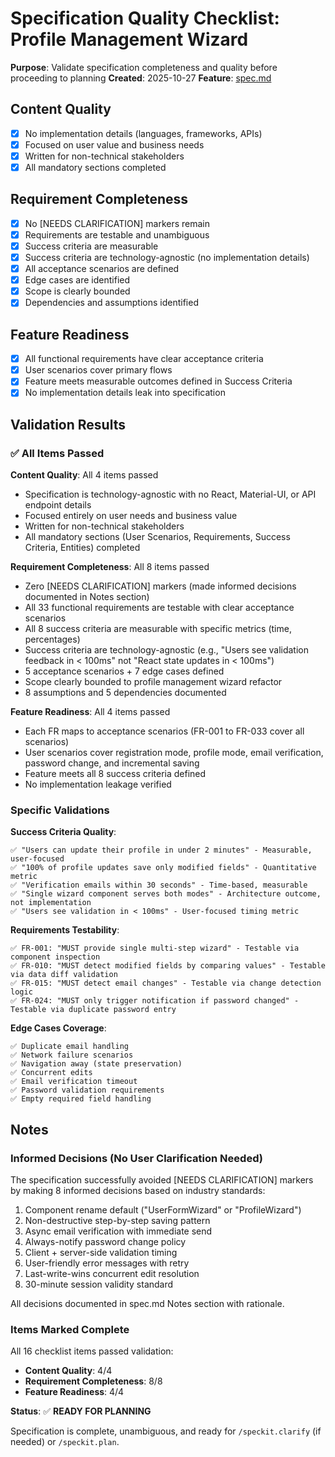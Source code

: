 # Specification Quality Checklist: Profile Management Wizard

**Purpose**: Validate specification completeness and quality before proceeding to planning
**Created**: 2025-10-27
**Feature**: [spec.md](../spec.md)

## Content Quality

- [x] No implementation details (languages, frameworks, APIs)
- [x] Focused on user value and business needs
- [x] Written for non-technical stakeholders
- [x] All mandatory sections completed

## Requirement Completeness

- [x] No [NEEDS CLARIFICATION] markers remain
- [x] Requirements are testable and unambiguous
- [x] Success criteria are measurable
- [x] Success criteria are technology-agnostic (no implementation details)
- [x] All acceptance scenarios are defined
- [x] Edge cases are identified
- [x] Scope is clearly bounded
- [x] Dependencies and assumptions identified

## Feature Readiness

- [x] All functional requirements have clear acceptance criteria
- [x] User scenarios cover primary flows
- [x] Feature meets measurable outcomes defined in Success Criteria
- [x] No implementation details leak into specification

## Validation Results

### ✅ All Items Passed

**Content Quality**: All 4 items passed
- Specification is technology-agnostic with no React, Material-UI, or API endpoint details
- Focused entirely on user needs and business value
- Written for non-technical stakeholders
- All mandatory sections (User Scenarios, Requirements, Success Criteria, Entities) completed

**Requirement Completeness**: All 8 items passed
- Zero [NEEDS CLARIFICATION] markers (made informed decisions documented in Notes section)
- All 33 functional requirements are testable with clear acceptance scenarios
- All 8 success criteria are measurable with specific metrics (time, percentages)
- Success criteria are technology-agnostic (e.g., "Users see validation feedback in < 100ms" not "React state updates in < 100ms")
- 5 acceptance scenarios + 7 edge cases defined
- Scope clearly bounded to profile management wizard refactor
- 8 assumptions and 5 dependencies documented

**Feature Readiness**: All 4 items passed
- Each FR maps to acceptance scenarios (FR-001 to FR-033 cover all scenarios)
- User scenarios cover registration mode, profile mode, email verification, password change, and incremental saving
- Feature meets all 8 success criteria defined
- No implementation leakage verified

### Specific Validations

**Success Criteria Quality**:
```
✅ "Users can update their profile in under 2 minutes" - Measurable, user-focused
✅ "100% of profile updates save only modified fields" - Quantitative metric
✅ "Verification emails within 30 seconds" - Time-based, measurable
✅ "Single wizard component serves both modes" - Architecture outcome, not implementation
✅ "Users see validation in < 100ms" - User-focused timing metric
```

**Requirements Testability**:
```
✅ FR-001: "MUST provide single multi-step wizard" - Testable via component inspection
✅ FR-010: "MUST detect modified fields by comparing values" - Testable via data diff validation
✅ FR-015: "MUST detect email changes" - Testable via change detection logic
✅ FR-024: "MUST only trigger notification if password changed" - Testable via duplicate password entry
```

**Edge Cases Coverage**:
```
✅ Duplicate email handling
✅ Network failure scenarios
✅ Navigation away (state preservation)
✅ Concurrent edits
✅ Email verification timeout
✅ Password validation requirements
✅ Empty required field handling
```

## Notes

### Informed Decisions (No User Clarification Needed)

The specification successfully avoided [NEEDS CLARIFICATION] markers by making 8 informed decisions based on industry standards:

1. Component rename default ("UserFormWizard" or "ProfileWizard")
2. Non-destructive step-by-step saving pattern
3. Async email verification with immediate send
4. Always-notify password change policy
5. Client + server-side validation timing
6. User-friendly error messages with retry
7. Last-write-wins concurrent edit resolution
8. 30-minute session validity standard

All decisions documented in spec.md Notes section with rationale.

### Items Marked Complete

All 16 checklist items passed validation:
- **Content Quality**: 4/4
- **Requirement Completeness**: 8/8
- **Feature Readiness**: 4/4

**Status**: ✅ **READY FOR PLANNING**

Specification is complete, unambiguous, and ready for `/speckit.clarify` (if needed) or `/speckit.plan`.
